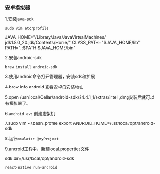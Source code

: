 ### 安卓模拟器

1.安装java-sdk

`sudo vim etc/profile`

JAVA_HOME="/Library/Java/JavaVirtualMachines/
jdk1.8.0_20.jdk/Contents/Home/"
CLASS_PATH="$JAVA_HOME/lib"
PATH=".;$PATH:$JAVA_HOME/bin"

2.安装android-sdk

`brew install android-sdk`

3.使用android命令打开管理器，安装sdk和扩展

4.brew info android 查看安卓的安装地址

5.open /usr/local/Cellar/android-sdk/24.4.1_1/extras/intel ,dmg安装后就可以有模拟器了。

6.`android avd` 创建虚拟机

7.sudo vim ~/.bash_profile
export ANDROID_HOME=/usr/local/opt/android-sdk

8.运行`emulator @myProject`

9.android工程中，新建local.properties文件

sdk.dir=/usr/local/opt/android-sdk

`react-native run-android`





